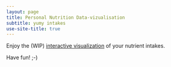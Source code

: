 ```yaml
---
layout: page
title: Personal Nutrition Data-vizualisation
subtitle: yumy intakes
use-site-title: true
---
```



Enjoy the (WIP) [interactive visualization](explore) of your nutrient intakes.

Have fun! ;-)
